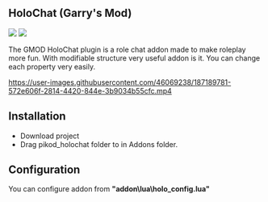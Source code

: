 <h2>HoloChat (Garry's Mod)</h2>

<p>
<img src="https://img.shields.io/badge/Made%20With-lua-%232C2D72.svg?style=for-the-badge"> <a href="https://steamcommunity.com/sharedfiles/filedetails/?id=2281949462"><img src="https://img.shields.io/badge/steam-%23000000.svg?style=for-the-badge&logo=steam&logoColor=white"></a>
</p>

<p>
The GMOD HoloChat plugin is a role chat addon made to make roleplay more fun. With modifiable structure very useful addon is it. You can change each property very easily.
</p>

https://user-images.githubusercontent.com/46069238/187189781-572e606f-2814-4420-844e-3b9034b55cfc.mp4

<h2>Installation</h2>

* Download project
* Drag pikod_holochat folder to in Addons folder.

<h2>Configuration</h2>

You can configure addon from **"addon\lua\holo_config.lua"**
